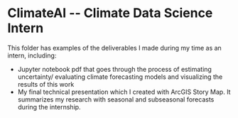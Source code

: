 # ClimateAI -- Climate Data Science Intern

This folder has examples of the deliverables I made during my time as an intern, including:
* Jupyter notebook pdf that goes through the process of estimating uncertainty/ evaluating climate forecasting models and visualizing the results of this work
* My final technical presentation which I created with ArcGIS Story Map. It summarizes my research with seasonal and subseasonal forecasts during the internship.

